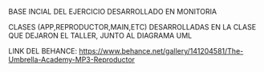 BASE INCIAL DEL EJERCICIO DESARROLLADO EN MONITORIA


CLASES (APP,REPRODUCTOR,MAIN,ETC) DESARROLLADAS EN LA CLASE QUE DEJARON EL TALLER, JUNTO AL DIAGRAMA UML

LINK DEL BEHANCE: https://www.behance.net/gallery/141204581/The-Umbrella-Academy-MP3-Reproductor 
